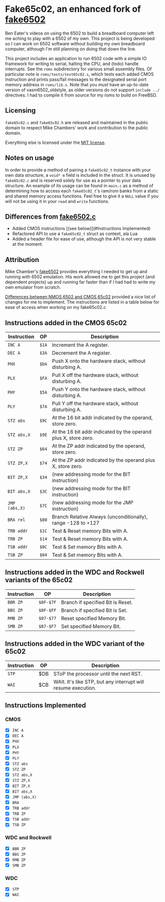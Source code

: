 # Fake65c02, an enhanced fork of [fake6502](http://rubbermallet.org/fake6502.c)

Ben Eater's videos on using the 6502 to build a breadboard computer
left me aching to play with a 6502 of my own. This project is being
developed so I can work on 6502 software without building my own
breadboard computer, although I'm still planning on doing that down
the line.

This project includes an application to run 6502 code with a simple IO
framework for writing to serial, halting the CPU, and (todo) handle
interrupts. See the `roms` subdirectory for various small assembly
files. Of particular note is `roms/tests/test65c02.s`, which tests
each added CMOS instruction and prints pass/fail messages to the designated
serial port memory address in `roms/lib.s`. Note that you *must* have an up-to-date
version of vasm6502_oldstyle, as older versions do not support `include ../`
directives. I had to compile it from source for my roms to build on FreeBSD.

## Licensing

`fake65c02.c` and `fake65c02.h` are released and maintained in the public
domain to respect Mike Chambers' work and contribution to the public domain.

Everything else is licensed under the [MIT license](./LICENSE).

## Notes on usage

In order to provide a method of pairing a `fake65c02_t` instance with your
own data structure, a `void* m` field is included in the struct. It is unused
by `fake65c02.c` and is reserved solely for use as a pointer to your data
structure. An example of its usage can be found in `main.c` as a method of
determining how to access each `fake65c02_t`'s ram/rom banks from a static and
shared memory access functions. Feel free to give it a `NULL` value if you
will not be using it in your `read` and `write` functions.

## Differences from [fake6502.c](http://rubbermallet.org/fake6502.c)

* Added CMOS instructions [(see below)](#Instructions Implemented)
* Refactored API to use a `fake65c02_t` struct as context, ala Lua
* Added a header file for ease of use, although the API is *not* very stable at the moment.

## Attribution

Mike Chamber's [fake6502](http://rubbermallet.org/fake6502.c) provides
everything I needed to get up and running with 6502 emulation. His
work allowed me to get this project (and dependent projects) up and running
far faster than if I had had to write my own emulator from scratch.

[Differences between NMOS 6502 and CMOS 65c02](http://wilsonminesco.com/NMOS-CMOSdif/)
provided a nice list of changes for me to implement. The instructions are listed in
a table below for ease of access when working on my fake65c02.c

## Instructions added in the CMOS 65c02

Instruction   | OP        | Description
--------------|-----------|-----------------------------------------------------
`INC A`       | `$1A`     | Increment the A register.
`DEC A`       | `$3A`     | Decrement the A register.
`PHX`         | `$DA`     | Push X onto the hardware stack, without disturbing A.
`PLX`         | `$FA`     | Pull X  off the hardware stack, without disturbing A.
`PHY`         | `$5A`     | Push Y onto the hardware stack, without disturbing A.
`PLY`         | `$7A`     | Pull Y  off the hardware stack, without disturbing A.
`STZ abs`     | `$9C`     | At the 16 bit addr indicated by the operand, store zero.
`STZ abs,X`   | `$9E`     | At the 16 bit addr indicated by the operand plus X, store zero.
`STZ ZP`      | `$64`     | At the ZP addr indicated by the operand, store zero.
`STZ ZP,X`    | `$74`     | At the ZP addr indicated by the operand plus X, store zero.
`BIT ZP,X`    | `$34`     | (new addressing mode for the BIT instruction)
`BIT abs,X`   | `$3C`     | (new addressing mode for the BIT instruction)
`JMP (abs,X)` | `$7C`     | (new addressing mode for the JMP instruction)
`BRA rel`     | `$80`     | Branch Relative Always (unconditionally), range -128 to +127
`TRB addr`    | `$1C`     | Test & Reset memory Bits with A.
`TRB ZP`      | `$14`     | Test & Reset memory Bits with A.
`TSB addr`    | `$0C`     | Test & Set memory Bits with A.
`TSB ZP`      | `$04`     | Test & Set memory Bits with A.

## Instructions added in the WDC and Rockwell variants of the 65c02

Instruction   | OP        | Description
--------------|-----------|-----------------------------------------------------
`BBR ZP`      | `$0F-$7F` | Branch if specified Bit is Reset.
`BBS ZP`      | `$8F-$FF` | Branch if specified Bit is Set.
`RMB ZP`      | `$07-$77` | Reset specified Memory Bit.
`SMB ZP`      | `$87-$F7` | Set specified Memory Bit.

## Instructions added in the WDC variant of the 65c02

Instruction   | OP        | Description
--------------|-----------|-----------------------------------------------------
`STP`         | $DB       | SToP the processor until the next RST.
`WAI`         | $CB       | WAIt.  It's like STP, but any interrupt will resume execution.

## Instructions Implemented

### CMOS

* [X] `INC A`
* [X] `DEC A`
* [X] `PHX`
* [X] `PLX`
* [X] `PHY`
* [X] `PLY`
* [X] `STZ abs`
* [X] `STZ ZP`
* [X] `STZ abs,X`
* [X] `STZ ZP,X`
* [X] `BIT ZP,X`
* [X] `BIT abs,X`
* [X] `JMP (abs,X)`
* [X] `BRA`
* [X] `TRB addr`
* [X] `TRB ZP`
* [X] `TSB addr`
* [X] `TSB ZP`

### WDC and Rockwell

* [X] `BBR ZP`
* [X] `BBS ZP`
* [X] `RMB ZP`
* [X] `SMB ZP`

### WDC

* [X] `STP`
* [X] `WAI`
